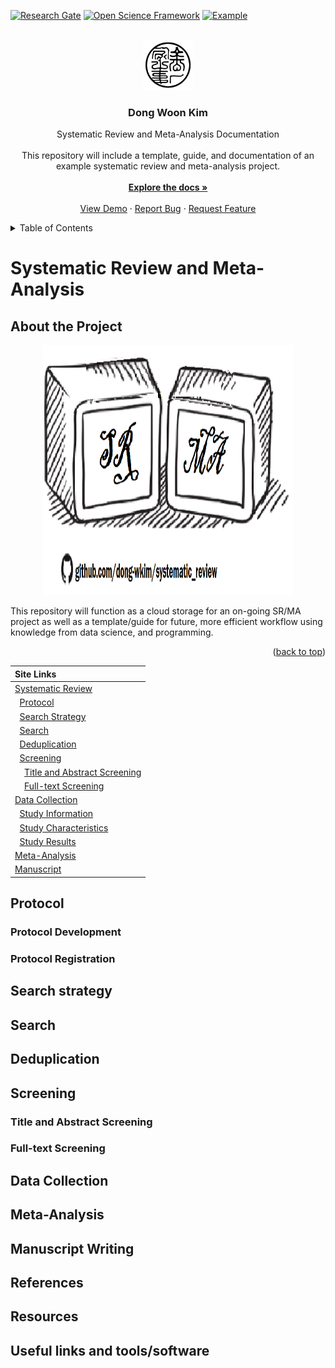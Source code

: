 <a id="readme-top"></a>
<!-- 1 PROJECT SHIELDS -->

[![Research Gate][rg-shield]][rg-url]
[![Open Science Framework][osf-shield]][osf-url]
[![Example][example-shield]][example-url]

[rg-shield]: https://img.shields.io/badge/ResearchGate-white
[rg-url]: https://www.researchgate.net/profile/Dong-Woon-Kim 
[osf-shield]: https://img.shields.io/badge/OSF-white
[osf-url]: https://osf.io/eynx9/overview
[example-shield]: https://img.shields.io/badge/Example-white
[example-url]: https://onedrive.live.com/?id=%2Fpersonal%2Ff7374ded249bf99d%2FDocuments%2Fperoneus%5Flongus%2Fsystematic%5Freview&viewid=7a6ee493%2D6972%2D4ba1%2D9588%2Db0033428390c&view=0


<!-- 2 PROJECT LOGO -->

<br />
<div align="center">
  <a href="https://dongwkim.com">
    <img src=".assets/.img/logo1.png" alt="Logo" width="80" height="80">
  </a>

  <h3 align="center">Dong Woon Kim</h3>
  <p align="center">
    Systematic Review and Meta-Analysis Documentation <br />
    <br />
    This repository will include a template, guide, and documentation of an example systematic review and meta-analysis project.
    <br />
    <br />
    <a href="https://github.com/dong-wkim/srma"><strong>Explore the docs »</strong></a>
    <br />
    <br />
    <a href="https://github.com/dong-wkim/srma">View Demo</a>
    &middot;
    <a href="https://github.com/dong-wkim/srma/issues/new?labels=bug&template=bug-report---.md">Report Bug</a>
    &middot;
    <a href="https://github.com/dong-wkim/srma/issues/new?labels=enhancement&template=feature-request---.md">Request Feature</a>
  </p>
</div>

<!-- 3 TABLE OF CONTENTS -->
<details>
  <summary>Table of Contents</summary>
  <ol>
    <li><a href="#about-the-project">About The Project</a></li>
    <li><a href="#roadmap">Roadmap</a></li>
    <li>
      <a href="#protocol">Protocol</a>
      <ul>
        <li><a href="#protocol-development">Protocol Development</a></li>
        <li><a href="#protocol-registration">Protocol Registration</a></li>
      </ul>
    </li>
    <li><a href="#search-strategy">Search Strategy</a></li>
    <li><a href="#search">Search</a></li>
    <li><a href="#deduplication">Deduplication</a></li>
    <li><a href="#screening">Screening</a>
      <ul>
        <li><a href="#title-and-abstract-screening">Title and Abstract Screening</a></li>
        <li><a href="#full-text-screening">Full-Text Screening</a></li>
      </ul>
    </li>
    <li><a href="#data-collection">Data Collection</a></li>
    <li><a href="#meta-analysis">Meta-Analysis</a></li>
    <li><a href="#manuscript-writing">Manuscript Writing</a></li>
  </ol>
</details>

# Systematic Review and Meta-Analysis

<!-- 4 ABOUT THE PROJECT -->
## About the Project

<div align="center">
	<a href="https://github.com/dong-wkim/srma">
		<img src=".assets/.img/logo3.png" alt="Logo" width="400" height="400">
	</a>
</div>

This repository will function as a cloud storage for an on-going SR/MA project as well as a template/guide for future, more efficient workflow using knowledge from data science, and programming.

<p align="right">(<a href="#readme-top">back to top</a>)</p>

| Site Links  |
| :-------- |
| [Systematic Review][systematic review] | 
| &nbsp;&nbsp;[Protocol][protocol] | 
| &nbsp;&nbsp;[Search Strategy][search strategy] |   
| &nbsp;&nbsp;[Search][search] | 
| &nbsp;&nbsp;[Deduplication][deduplication]   |
| &nbsp;&nbsp;[Screening][screening]  |
| &nbsp;&nbsp;&nbsp;&nbsp;[Title and Abstract Screening][title and abstract screening]  |
| &nbsp;&nbsp;&nbsp;&nbsp;[Full-text Screening][full-text screening]  |
| [Data Collection][data collection]  |
| &nbsp;&nbsp;[Study Information][study information]  |
| &nbsp;&nbsp;[Study Characteristics][study characteristics]  |
| &nbsp;&nbsp;[Study Results][study results]  |
| [Meta-Analysis][meta-analysis]  |
| [Manuscript][manuscript]  |

[systematic review]: https://github.com/dong-wkim/srma/tree/master/systematic%20review
[protocol]: https://github.com/dong-wkim/srma/tree/master/systematic%20review/example/protocol
[search strategy]: https://github.com/dong-wkim/srma/tree/master/systematic%20review/example/search_strategy
[search]: https://github.com/dong-wkim/srma/tree/master/systematic%20review/example/search
[deduplication]: https://github.com/dong-wkim/srma/tree/master/systematic%20review/example/deduplication
[screening]: https://github.com/dong-wkim/srma/tree/master/systematic%20review/examplescreening
[title and abstract screening]: https://github.com/dong-wkim/srma/tree/master/systematic%20review/example/screening/title_and_abstract
[full-text screening]: https://github.com/dong-wkim/srma/tree/master/systematic%20review/example/screening/full_text
[data collection]:https://github.com/dong-wkim/srma/tree/master/data
[study information]: https://github.com/dong-wkim/srma/tree/master/data/study_information.csv
[study characteristics]: https://github.com/dong-wkim/srma/tree/master/data/study_characteristics.csv
[study results]: https://github.com/dong-wkim/srma/tree/master/data/study_results.csv
[meta-analysis]: https://github.com/dong-wkim/srma/tree/master/meta-analysis
[manuscript]: https://github.com/dong-wkim/srma/tree/master/manuscript

## Protocol
### Protocol Development
### Protocol Registration

## Search strategy
## Search
## Deduplication
## Screening
### Title and Abstract Screening
### Full-text Screening

## Data Collection
## Meta-Analysis
## Manuscript Writing

## References
## Resources
## Useful links and tools/software

<!-- Comments/notes:







-->